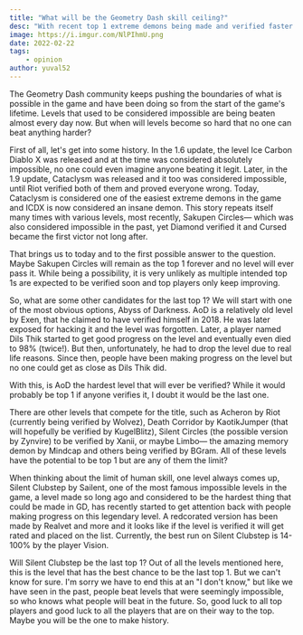 ```yaml
---
title: "What will be the Geometry Dash skill ceiling?"
desc: "With recent top 1 extreme demons being made and verified faster than ever before, it looks like players only keep improving. But when will it stop?"
image: https://i.imgur.com/NlPIhmU.png
date: 2022-02-22
tags:
    - opinion
author: yuval52
---
```


The Geometry Dash community keeps pushing the boundaries of what is possible in the game and have been doing so from the start of the game's lifetime. Levels that used to be considered impossible are being beaten almost every day now. But when will levels become so hard that no one can beat anything harder?

First of all, let's get into some history. In the 1.6 update, the level Ice Carbon Diablo X was released and at the time was considered absolutely impossible, no one could even imagine anyone beating it legit. Later, in the 1.9 update, Cataclysm was released and it too was considered impossible, until Riot verified both of them and proved everyone wrong. Today, Cataclysm is considered one of the easiest extreme demons in the game and ICDX is now considered an insane demon. This story repeats itself many times with various levels, most recently, Sakupen Circles— which was also considered impossible in the past, yet Diamond verified it and Cursed became the first victor not long after.

That brings us to today and to the first possible answer to the question. Maybe Sakupen Circles will remain as the top 1 forever and no level will ever pass it. While being a possibility, it is very unlikely as multiple intended top 1s are expected to be verified soon and top players only keep improving.

So, what are some other candidates for the last top 1? We will start with one of the most obvious options, Abyss of Darkness. AoD is a relatively old level by Exen, that he claimed to have verified himself in 2018. He was later exposed for hacking it and the level was forgotten. Later, a player named Dils Thik started to get good progress on the level and eventually even died to 98% (twice!). But then, unfortunately, he had to drop the level due to real life reasons. Since then, people have been making progress on the level but no one could get as close as Dils Thik did.

With this, is AoD the hardest level that will ever be verified? While it would probably be top 1 if anyone verifies it, I doubt it would be the last one.

There are other levels that compete for the title, such as Acheron by Riot (currently being verified by Wolvez), Death Corridor by KaotikJumper (that will hopefully be verified by KugelBlitz), Silent Circles (the possible version by Zynvire) to be verified by Xanii, or maybe Limbo— the amazing memory demon by Mindcap and others being verified by BGram. All of these levels have the potential to be top 1 but are any of them the limit?

When thinking about the limit of human skill, one level always comes up, Silent Clubstep by Sailent, one of the most famous impossible levels in the game, a level made so long ago and considered to be the hardest thing that could be made in GD, has recently started to get attention back with people making progress on this legendary level. A redcorated version has been made by Realvet and more and it looks like if the level is verified it will get rated and placed on the list. Currently, the best run on Silent Clubstep is 14-100% by the player Vision.

Will Silent Clubstep be the last top 1? Out of all the levels mentioned here, this is the level that has the best chance to be the last top 1. But we can't know for sure. I'm sorry we have to end this at an "I don't know," but like we have seen in the past, people beat levels that were seemingly impossible, so who knows what people will beat in the future. So, good luck to all top players and good luck to all the players that are on their way to the top. Maybe you will be the one to make history.
